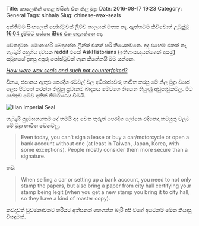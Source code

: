 Title: කාලෙකින් හෙළ බසින්: චීන නිල මුද්‍රා
Date: 2016-08-17 19:23
Category: General
Tags: sinhala
Slug: chinese-wax-seals

අන්තිමට සිංහලෙන් පෝස්ටුවක් ලිව්ව කාලයක් මතක නෑ. ඇත්තටම කිව්වොත් 
[උබුන්ටු 16.04 දැම්මට පස්සෙ iBus එක හදාගත්තෙ][1] අද.

වෙනදටනං මොනාහරි බෙදාගන්න ලින්ක් එකක් හරි තියෙනවනෙ. අද එහෙම 
එකක් නෑ, හැබැයි පහුගිය දවසක reddit එකේ AskHistorians (ඉතිහාසඥයන්ගෙන් 
අසමු) සමූහයේ දැකපු අපූරු පෝස්ටුවක් ගැන කියන්නයි මම යන්නෙ.

[*How were wax seals and such not counterfeited?*][2]

චීනය, ජපානය ඇතුළු පෙරදිග රටවල් වල අධිරාජ්‍යවරු භාවිත කරපු මේ නිල 
මුද්‍රා ව්‍යාජ ලෙස පිටපත් කරන්න තිබුනු ප්‍රධානම බාදකය මේවගෙ තියෙන 
තියුණු අඩුපාඩුකම්ලු. මීට හේතුව මේව අතින් නිර්මාණය වීමයි.

![Han Imperial Seal]({filename}/images/han-seal.png)

හැබැයි පුදුමසහගතම දේ තමයි අද වෙන තුරුත් පෙරදිග ලෝකෙ එදිනෙදා කටයුතු 
වලට මේ මුද්‍රා භාවිත වෙනවලු. 

> Even today, you can't sign a lease or buy a car/motorcycle or open a bank 
account without one (at least in Taiwan, Japan, Korea, with some exceptions). 
People mostly consider them more secure than a signature.

තව:

> When selling a car or setting up a bank account, you need to not only stamp 
the papers, but also bring a paper from city hall certifying your stamp being 
legit (when you get a new stamp you bring it to city hall, so they have a kind 
of master copy).

කවදාවත් වුවමනාවකට හරියට අත්සනක් ගහගන්න බැරි අපි වගේ අයටනම් මේක 
කියාපු විසඳුමක්.

[1]: http://askubuntu.com/questions/459349/sinhala-unicode-wijesekara-keyboard-in-ibus-on-ubuntu-14-04-not-working
[2]: https://www.reddit.com/r/AskHistorians/comments/4xqfs0/how_were_wax_seals_and_such_not_counterfeited/
